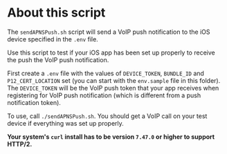 # About this script

The `sendAPNSPush.sh` script will send a VoIP push notification to the iOS device specified in the `.env` file.

Use this script to test if your iOS app has been set up properly to receive the push the VoIP push notification.

First create a `.env` file with the values of `DEVICE_TOKEN`, `BUNDLE_ID` and `P12_CERT_LOCATION` set (you can start with the `env.sample` file
in this folder). The `DEVICE_TOKEN` will be the VoIP push token that your app receives when registering for VoIP push notification (which is different
from a push notification token).

To use, call `./sendAPNSPush.sh`. You should get a VoIP call on your test device if everything was set up properly.

**Your system's `curl` install has to be version `7.47.0` or higher to support HTTP/2.**
